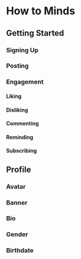 # How to Minds
## Getting Started
### Signing Up
### Posting
### Engagement
#### Liking
#### Disliking
#### Commenting
#### Reminding
#### Subscribing
## Profile
### Avatar
### Banner
### Bio
### Gender
### Birthdate
